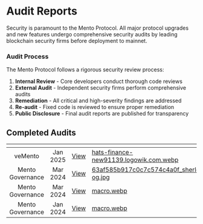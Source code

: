 # Audit Reports

Security is paramount to the Mento Protocol. All major protocol upgrades and new features undergo comprehensive security audits by leading blockchain security firms before deployment to mainnet.

### Audit Process

The Mento Protocol follows a rigorous security review process:

1. **Internal Review** - Core developers conduct thorough code reviews
2. **External Audit** - Independent security firms perform comprehensive audits
3. **Remediation** - All critical and high-severity findings are addressed
4. **Re-audit** - Fixed code is reviewed to ensure proper remediation
5. **Public Disclosure** - Final audit reports are published for transparency

## Completed Audits

<table data-view="cards"><thead><tr><th align="center"></th><th align="center"></th><th align="center"></th><th data-hidden data-card-cover data-type="files"></th></tr></thead><tbody><tr><td align="center">veMento</td><td align="center">Jan 2025</td><td align="center"><a href="https://app.hats.finance/audit-competitions/mento-0x2a1b9b1f6fa7c2e73815a7dff0e1688767382694/scope">View</a></td><td><a href="../../.gitbook/assets/hats-finance-new91139.logowik.com.webp">hats-finance-new91139.logowik.com.webp</a></td></tr><tr><td align="center">Mento Governance</td><td align="center">Mar 2024</td><td align="center"><a href="https://audits.sherlock.xyz/contests/187?filter=results">View</a></td><td><a href="../../.gitbook/assets/63af585b917c0c7c574c4a0f_sherlock-og.jpg">63af585b917c0c7c574c4a0f_sherlock-og.jpg</a></td></tr><tr><td align="center">Mento Governance</td><td align="center">Mar 2024</td><td align="center"><a href="https://0xmacro.com/library/audits/mento-3">View</a></td><td><a href="../../.gitbook/assets/macro.webp">macro.webp</a></td></tr><tr><td align="center">Mento Governance</td><td align="center">Jan 2024</td><td align="center"><a href="https://0xmacro.com/library/audits/mento-2">View</a></td><td><a href="../../.gitbook/assets/macro.webp">macro.webp</a></td></tr></tbody></table>
